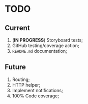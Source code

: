 # TODO

## Current

1. (**IN PROGRESS**) Storyboard tests;
1. GitHub testing/coverage action;
1. `README.md` documentation;

## Future

1. Routing;
1. HTTP helper;
1. Implement notifications;
1. 100% Code coverage;
